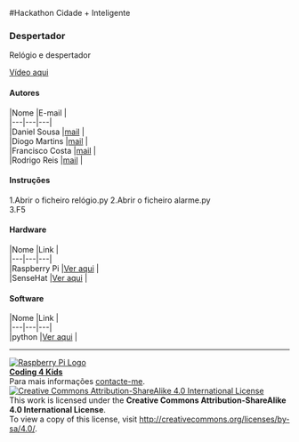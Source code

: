 #Hackathon Cidade + Inteligente  

### Despertador  

Relógio e despertador

[Vídeo aqui](Demo/Alarm.mov?raw=true)

#### Autores  

|Nome  |E-mail  |  
|---|---|---|    
|Daniel Sousa  |[mail](mailto:chocaplikes@gmail.com)  |  
|Diogo Martins  |[mail](mailto:diogomartins3000@hotmail.com)  |  
|Francisco Costa  |[mail](mailto:xico.costa@outlook.com)  |  
|Rodrigo Reis  |[mail](mailto:rodrigocreis.12@gmail.com)  |  

#### Instruções

1.Abrir o ficheiro relógio.py
2.Abrir o ficheiro alarme.py  
3.F5  

#### Hardware  

|Nome  |Link  |  
|---|---|---|    
|Raspberry Pi  |[Ver aqui](https://www.raspberrypi.org/)  |  
|SenseHat  |[Ver aqui](https://www.raspberrypi.org/?s=sense+hat)  |  

#### Software  

|Nome  |Link  |  
|---|---|---|    
|python |[Ver aqui](https://www.python.org/)  |  



***  
[![Raspberry Pi Logo](https://upload.wikimedia.org/wikipedia/en/thumb/c/cb/Raspberry_Pi_Logo.svg/50px-Raspberry_Pi_Logo.svg.png)](http://raspberrypi.org)   
[**Coding 4 Kids**](http://coding4kids.github.io/coding4kids/)  
Para mais informações [contacte-me](mailto:nunofilipesantos@gmail.com).  
[![Creative Commons Attribution-ShareAlike 4.0 International License](https://licensebuttons.net/l/by-sa/4.0/88x31.png)](http://creativecommons.org/licenses/by-sa/4.0/)  
This work is licensed under the **Creative Commons Attribution-ShareAlike 4.0 International License**.  
To view a copy of this license, visit http://creativecommons.org/licenses/by-sa/4.0/.  
